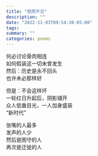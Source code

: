 ```yaml
---
title: "视而不见"
description: ""
date: "2022-11-03T09:54:30-05:00"
tags: 
summary: ""
categories: poems
---
```

何必讨论骨肉相连\
如何假装这一切未曾发生\
然后：历史是永不回头\
也许未必那样好

但是：不会这样坏\
一轮红日升起后，阴影铺开\
众人低垂目光，一人加身盛装\
“新时代”

张嘴的人最多\
发声的人少\
然后是困守的人\
再次是迁徙的人
